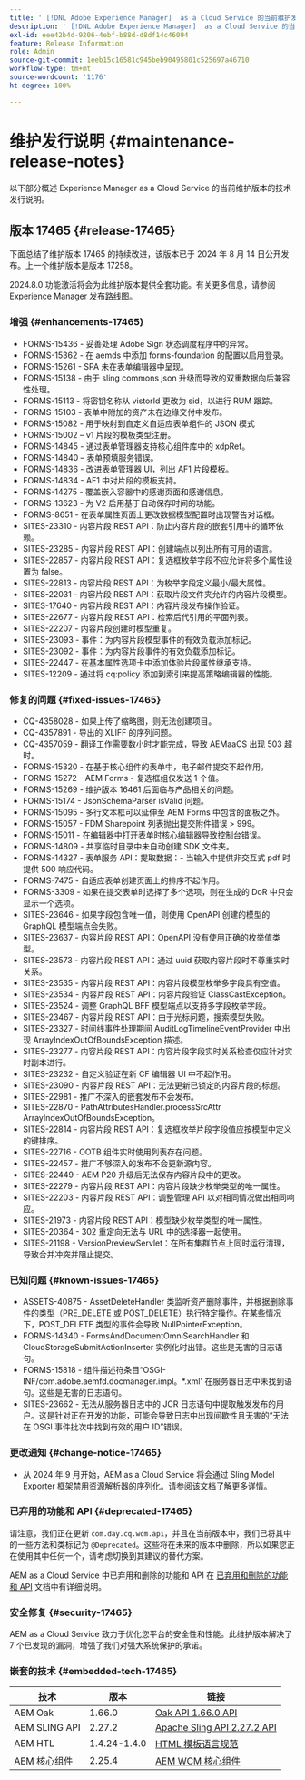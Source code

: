 ```yaml
---
title: ' [!DNL Adobe Experience Manager]  as a Cloud Service 的当前维护发行说明。'
description: ' [!DNL Adobe Experience Manager]  as a Cloud Service 的当前维护发行说明。'
exl-id: eee42b4d-9206-4ebf-b88d-d8df14c46094
feature: Release Information
role: Admin
source-git-commit: 1eeb15c16581c945beb90495801c525697a46710
workflow-type: tm+mt
source-wordcount: '1176'
ht-degree: 100%

---
```



# 维护发行说明 {#maintenance-release-notes}

以下部分概述 Experience Manager as a Cloud Service 的当前维护版本的技术发行说明。

## 版本 17465 {#release-17465}

下面总结了维护版本 17465 的持续改进，该版本已于 2024 年 8 月 14 日公开发布。上一个维护版本是版本 17258。

2024.8.0 功能激活将会为此维护版本提供全套功能。有关更多信息，请参阅[ Experience Manager 发布路线图](https://experienceleague.adobe.com/zh-hans/docs/experience-manager-release-information/aem-release-updates/update-releases-roadmap)。

### 增强 {#enhancements-17465}

* FORMS-15436 - 妥善处理 Adobe Sign 状态调度程序中的异常。
* FORMS-15362 - 在 aemds 中添加 forms-foundation 的配置以启用登录。
* FORMS-15261 - SPA 未在表单编辑器中呈现。
* FORMS-15138 - 由于 sling commons json 升级而导致的双重数据向后兼容性处理。
* FORMS-15113 - 将密钥名称从 vistorId 更改为 sid，以进行 RUM 跟踪。
* FORMS-15103 - 表单中附加的资产未在边缘交付中发布。
* FORMS-15082 - 用于映射到自定义自适应表单组件的 JSON 模式
* FORMS-15002 – v1 片段的模板类型注册。
* FORMS-14845 - 通过表单管理器支持核心组件库中的 xdpRef。
* FORMS-14840 – 表单预填服务错误。
* FORMS-14836 - 改进表单管理器 UI，列出 AF1 片段模板。
* FORMS-14834 - AF1 中对片段的模板支持。
* FORMS-14275 - 覆盖嵌入容器中的感谢页面和感谢信息。
* FORMS-13623 - 为 V2 启用基于自动保存时间的功能。
* FORMS-8651 - 在表单属性页面上更改数据模型配置时出现警告对话框。
* SITES-23310 - 内容片段 REST API：防止内容片段的嵌套引用中的循环依赖。
* SITES-23285 - 内容片段 REST API：创建端点以列出所有可用的语言。
* SITES-22857 - 内容片段 REST API：复选框枚举字段不应允许将多个属性设置为 false。
* SITES-22813 - 内容片段 REST API：为枚举字段定义最小/最大属性。
* SITES-22031 - 内容片段 REST API：获取片段文件夹允许的内容片段模型。
* SITES-17640 - 内容片段 REST API：内容片段发布操作验证。
* SITES-22677 - 内容片段 REST API：检索后代引用的平面列表。
* SITES-22207 - 内容片段创建时模型重复。
* SITES-23093 - 事件：为内容片段模型事件的有效负载添加标记。
* SITES-23092 - 事件：为内容片段事件的有效负载添加标记。
* SITES-22447 - 在基本属性选项卡中添加体验片段属性继承支持。
* SITES-12209 - 通过将 cq:policy 添加到索引来提高策略编辑器的性能。

### 修复的问题 {#fixed-issues-17465}

* CQ-4358028 - 如果上传了缩略图，则无法创建项目。
* CQ-4357891 - 导出的 XLIFF 的序列问题。
* CQ-4357059 - 翻译工作需要数小时才能完成，导致 AEMaaCS 出现 503 超时。
* FORMS-15320 - 在基于核心组件的表单中，电子邮件提交不起作用。
* FORMS-15272 - AEM Forms - 复选框组仅发送 1 个值。
* FORMS-15269 - 维护版本 16461 后面临与产品相关的问题。
* FORMS-15174 - JsonSchemaParser isValid 问题。
* FORMS-15095 - 多行文本框可以延伸至 AEM Forms 中包含的面板之外。
* FORMS-15057 - FDM Sharepoint 列表抛出提交附件错误 > 999。
* FORMS-15011 - 在编辑器中打开表单时核心编辑器导致控制台错误。
* FORMS-14809 - 共享临时目录中未自动创建 SDK 文件夹。
* FORMS-14327 - 表单服务 API：提取数据：- 当输入中提供非交互式 pdf 时提供 500 响应代码。
* FORMS-7475 - 自适应表单创建页面上的排序不起作用。
* FORMS-3309 - 如果在提交表单时选择了多个选项，则在生成的 DoR 中只会显示一个选项。
* SITES-23646 - 如果字段包含唯一值，则使用 OpenAPI 创建的模型的 GraphQL 模型端点会失败。
* SITES-23637 - 内容片段 REST API：OpenAPI 没有使用正确的枚举值类型。
* SITES-23573 - 内容片段 REST API：通过 uuid 获取内容片段时不尊重实时关系。
* SITES-23535 - 内容片段 REST API：内容片段模型枚举多字段具有空值。
* SITES-23534 - 内容片段 REST API：内容片段验证 ClassCastException。
* SITES-23524 - 调整 GraphQL BFF 模型端点以支持多字段枚举字段。
* SITES-23467 - 内容片段 REST API：由于光标问题，搜索模型失败。
* SITES-23327 - 时间线事件处理期间 AuditLogTimelineEventProvider 中出现 ArrayIndexOutOfBoundsException 描述。
* SITES-23277 - 内容片段 REST API：内容片段字段实时关系检查仅应针对实时副本进行。
* SITES-23232 - 自定义验证在新 CF 编辑器 UI 中不起作用。
* SITES-23090 - 内容片段 REST API：无法更新已锁定的内容片段的标题。
* SITES-22981 - 推广不深入的嵌套发布不会发布。
* SITES-22870 - PathAttributesHandler.processSrcAttr ArrayIndexOutOfBoundsException。
* SITES-22814 - 内容片段 REST API：复选框枚举片段字段值应按模型中定义的键排序。
* SITES-22716 - OOTB 组件实时使用列表存在问题。
* SITES-22457 - 推广不够深入的发布不会更新源内容。
* SITES-22449 - AEM P20 升级后无法保存内容片段中的更改。
* SITES-22279 - 内容片段 REST API：内容片段缺少枚举类型的唯一属性。
* SITES-22203 - 内容片段 REST API：调整管理 API 以对相同情况做出相同响应。
* SITES-21973 - 内容片段 REST API：模型缺少枚举类型的唯一属性。
* SITES-20364 - 302 重定向无法与 URL 中的选择器一起使用。
* SITES-21198 - VersionPreviewServlet：在所有集群节点上同时运行清理，导致合并冲突并阻止提交。

### 已知问题 {#known-issues-17465}

* ASSETS-40875 - AssetDeleteHandler 类监听资产删除事件，并根据删除事件的类型（PRE_DELETE 或 POST_DELETE）执行特定操作。在某些情况下，POST_DELETE 类型的事件会导致 NullPointerException。
* FORMS-14340 - FormsAndDocumentOmniSearchHandler 和 CloudStorageSubmitActionInserter 实例化时出错。这些是无害的日志语句。
* FORMS-15818 - 组件描述符条目“OSGI-INF/com.adobe.aemfd.docmanager.impl。*.xml&#39; 在服务器日志中未找到语句。这些是无害的日志语句。
* SITES-23662 - 无法从服务器日志中的 JCR 日志语句中提取触发发布的用户。这是针对正在开发的功能，可能会导致日志中出现间歇性且无害的“无法在 OSGI 事件批次中找到有效的用户 ID”错误。

### 更改通知 {#change-notice-17465}

* 从 2024 年 9 月开始，AEM as a Cloud Service 将会通过 Sling Model Exporter 框架禁用资源解析器的序列化。请参阅[该文档](/help/implementing/developing/hybrid/disallow-the-serialization-of-resourceresolvers-via-sling-model-exporter.md)了解更多详情。

### 已弃用的功能和 API {#deprecated-17465}

请注意，我们正在更新 `com.day.cq.wcm.api`，并且在当前版本中，我们已将其中的一些方法和类标记为 `@Deprecated`。这些将在未来的版本中删除，所以如果您正在使用其中任何一个，请考虑切换到其建议的替代方案。

AEM as a Cloud Service 中已弃用和删除的功能和 API 在 [已弃用和删除的功能和 API](/help/release-notes/deprecated-removed-features.md) 文档中有详细说明。

### 安全修复 {#security-17465}

AEM as a Cloud Service 致力于优化您平台的安全性和性能。此维护版本解决了 7 个已发现的漏洞，增强了我们对强大系统保护的承诺。

### 嵌套的技术 {#embedded-tech-17465}

| 技术 | 版本 | 链接 |
|---|---|---|
| AEM Oak | 1.66.0 | [Oak API 1.66.0 API](https://www.javadoc.io/doc/org.apache.jackrabbit/oak-api/1.66.0/index.html) |
| AEM SLING API | 2.27.2 | [Apache Sling API 2.27.2 API](https://www.javadoc.io/doc/org.apache.sling/org.apache.sling.api/latest/index.html) |
| AEM HTL | 1.4.24-1.4.0 | [HTML 模板语言规范](https://github.com/adobe/htl-spec) |
| AEM 核心组件 | 2.25.4 | [AEM WCM 核心组件](https://github.com/adobe/aem-core-wcm-components) |
